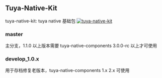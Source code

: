 ## Tuya-Native-Kit

tuya-native-kit: tuya native 基础包 [![tuya-native-kit](https://tnpm.tuya-inc.top/badge/v/@tuya-rn/tuya-native-kit.svg?style=flat-square)](https://tnpm.tuya-inc.top/package/@tuya-rn/tuya-native-kit)

### master

主分支，1.1.0 以上版本需要 tuya-native-components 3.0.0-rc 以上才可使用

### develop_1.0.x

用于存档修复老版本，tuya-native-components 1.x 2.x 可使用
